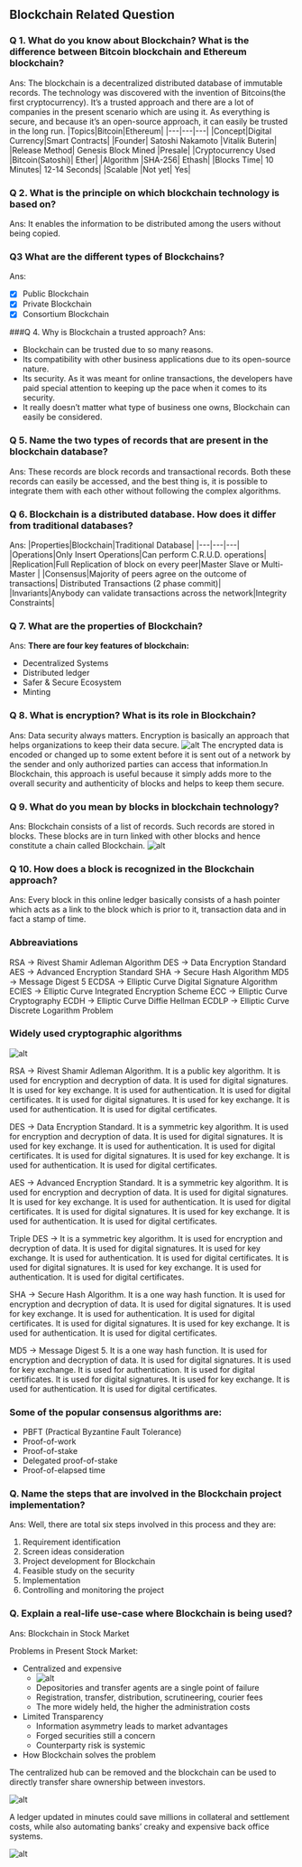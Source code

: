 ## Blockchain Related Question

### Q 1. What do you know about Blockchain? What is the difference between Bitcoin blockchain and Ethereum blockchain?

Ans: The blockchain is a decentralized distributed database of immutable records. The technology was discovered with the invention of Bitcoins(the first cryptocurrency). It’s a trusted approach and there are a lot of companies in the present scenario which are using it. As everything is secure, and because it’s an open-source approach, it can easily be trusted in the long run.
|Topics|Bitcoin|Ethereum|
|---|---|---|
|Concept|Digital Currency|Smart Contracts|
|Founder| Satoshi Nakamoto |Vitalik Buterin|
|Release Method| Genesis Block Mined |Presale|
|Cryptocurrency Used |Bitcoin(Satoshi)| Ether|
|Algorithm |SHA-256| Ethash|
|Blocks Time| 10 Minutes| 12-14 Seconds|
|Scalable |Not yet| Yes|

### Q 2. What is the principle on which blockchain technology is based on?

Ans: It enables the information to be distributed among the users without being copied.

### Q3 What are the different types of Blockchains?

Ans:

- [x] Public Blockchain
- [x] Private Blockchain
- [x] Consortium Blockchain

###Q 4. Why is Blockchain a trusted approach?
Ans:

- Blockchain can be trusted due to so many reasons.
- Its compatibility with other business applications due to its open-source nature.
- Its security. As it was meant for online transactions, the developers have paid special attention to keeping up the pace when it comes to its security.
- It really doesn’t matter what type of business one owns, Blockchain can easily be considered.

### Q 5. Name the two types of records that are present in the blockchain database?

Ans: These records are block records and transactional records. Both these records can easily be accessed, and the best thing is, it is possible to integrate them with each other without following the complex algorithms.

### Q 6. Blockchain is a distributed database. How does it differ from traditional databases?

Ans:
|Properties|Blockchain|Traditional Database|
|---|---|---|
|Operations|Only Insert Operations|Can perform C.R.U.D. operations|
|Replication|Full Replication of block on every peer|Master Slave or Multi-Master |
|Consensus|Majority of peers agree on the outcome of transactions| Distributed Transactions (2 phase commit)|
|Invariants|Anybody can validate transactions across the network|Integrity Constraints|

### Q 7. What are the properties of Blockchain?

Ans: <b>There are four key features of blockchain:</b>

- Decentralized Systems
- Distributed ledger
- Safer & Secure Ecosystem
- Minting

### Q 8. What is encryption? What is its role in Blockchain?

Ans: Data security always matters. Encryption is basically an approach that helps organizations to keep their data secure.
![alt](./img/cryptography-top-blockchain-interview-questions-edureka.png)
The encrypted data is encoded or changed up to some extent before it is sent out of a network by the sender and only authorized parties can access that information.In Blockchain, this approach is useful because it simply adds more to the overall security and authenticity of blocks and helps to keep them secure.

### Q 9. What do you mean by blocks in blockchain technology?

Ans: Blockchain consists of a list of records. Such records are stored in blocks. These blocks are in turn linked with other blocks and hence constitute a chain called Blockchain.
![alt](./img/Blocks-top-interview-questions-edureka-1.png)

### Q 10. How does a block is recognized in the Blockchain approach?

Ans: Every block in this online ledger basically consists of a hash pointer which acts as a link to the block which is prior to it, transaction data and in fact a stamp of time.

### Abbreaviations

RSA -> Rivest Shamir Adleman Algorithm
DES -> Data Encryption Standard
AES -> Advanced Encryption Standard
SHA -> Secure Hash Algorithm
MD5 -> Message Digest 5
ECDSA -> Elliptic Curve Digital Signature Algorithm
ECIES -> Elliptic Curve Integrated Encryption Scheme
ECC -> Elliptic Curve Cryptography
ECDH -> Elliptic Curve Diffie Hellman
ECDLP -> Elliptic Curve Discrete Logarithm Problem

### Widely used cryptographic algorithms

![alt](./img/crypto_algo-top-blockchain-interview-questions-edureka.png)

RSA -> Rivest Shamir Adleman Algorithm. It is a public key algorithm. It is used for encryption and decryption of data. It is used for digital signatures. It is used for key exchange. It is used for authentication. It is used for digital certificates. It is used for digital signatures. It is used for key exchange. It is used for authentication. It is used for digital certificates.

DES -> Data Encryption Standard. It is a symmetric key algorithm. It is used for encryption and decryption of data. It is used for digital signatures. It is used for key exchange. It is used for authentication. It is used for digital certificates. It is used for digital signatures. It is used for key exchange. It is used for authentication. It is used for digital certificates.

AES -> Advanced Encryption Standard. It is a symmetric key algorithm. It is used for encryption and decryption of data. It is used for digital signatures. It is used for key exchange. It is used for authentication. It is used for digital certificates. It is used for digital signatures. It is used for key exchange. It is used for authentication. It is used for digital certificates.

Triple DES -> It is a symmetric key algorithm. It is used for encryption and decryption of data. It is used for digital signatures. It is used for key exchange. It is used for authentication. It is used for digital certificates. It is used for digital signatures. It is used for key exchange. It is used for authentication. It is used for digital certificates.

SHA -> Secure Hash Algorithm. It is a one way hash function. It is used for encryption and decryption of data. It is used for digital signatures. It is used for key exchange. It is used for authentication. It is used for digital certificates. It is used for digital signatures. It is used for key exchange. It is used for authentication. It is used for digital certificates.

MD5 -> Message Digest 5. It is a one way hash function. It is used for encryption and decryption of data. It is used for digital signatures. It is used for key exchange. It is used for authentication. It is used for digital certificates. It is used for digital signatures. It is used for key exchange. It is used for authentication. It is used for digital certificates.

### Some of the popular consensus algorithms are:

- PBFT (Practical Byzantine Fault Tolerance)
- Proof-of-work
- Proof-of-stake
- Delegated proof-of-stake
- Proof-of-elapsed time

### Q. Name the steps that are involved in the Blockchain project implementation?

Ans: Well, there are total six steps involved in this process and they are:

1. Requirement identification
2. Screen ideas consideration
3. Project development for Blockchain
4. Feasible study on the security
5. Implementation
6. Controlling and monitoring the project

### Q. Explain a real-life use-case where Blockchain is being used?

Ans: Blockchain in Stock Market

Problems in Present Stock Market:

- Centralized and expensive
  - ![alt](./img/centralized-stock-top-blockchain-interview-edureka.png)
  - Depositories and transfer agents are a single point of failure
  - Registration, transfer, distribution, scrutineering, courier fees
  - The more widely held, the higher the administration costs
- Limited Transparency
  - Information asymmetry leads to market advantages
  - Forged securities still a concern
  - Counterparty risk is systemic
- How Blockchain solves the problem

The centralized hub can be removed and the blockchain can be used to directly transfer share ownership between investors.

![alt](./img/Blockchain-stock-top-blockchain-interview-edureka.png)

A ledger updated in minutes could save millions in collateral and settlement costs, while also automating banks’ creaky and expensive back office systems.

![alt](./img/Blockhain-solves-top-blockchain-interview-edureka.png)
